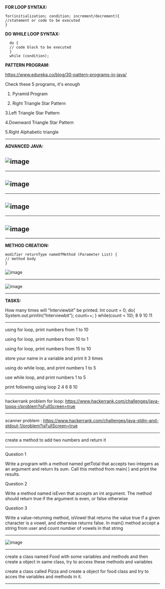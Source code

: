 
**FOR LOOP SYNTAX:**

    for(initialization; condition; increment/decrement){    
    //statement or code to be executed    
    } 
  
 **DO WHILE LOOP SYNTAX:**
    
      do {
      // code block to be executed
      }
      while (condition);
    
**PATTERN PROGRAM:**
    
https://www.edureka.co/blog/30-pattern-programs-in-java/
      
Check these 5 programs, it's enough
1. Pyramid Program

2. Right Triangle Star Pattern

3.Left Triangle Star Pattern

4.Downward Triangle Star Pattern

5.Right Alphabetic triangle 

-------------------------------
 **ADVANCED JAVA:**
 
 ![image](https://user-images.githubusercontent.com/90038032/210636018-ecb250ab-60fd-4c74-ad81-413ded4c8915.png)
 ---------------------------------------------------------------------------------------------------------------
 ----------------------------------------------------------------------------------------------------------------
 
![image](https://user-images.githubusercontent.com/90038032/210636087-cb78aad1-2ce7-4590-bc49-84c0cd41112a.png)
 ---------------------------------------------------------------------------------------------------------------
 ---------------------------------------------------------------------------------------------------------------
![image](https://user-images.githubusercontent.com/90038032/210636054-8827e5a8-641e-4496-88c7-fe13aa3cd8d9.png)
 ---------------------------------------------------------------------------------------------------------------
 ---------------------------------------------------------------------------------------------------------------
![image](https://user-images.githubusercontent.com/90038032/210636248-6fbf4870-94e2-49a7-976a-2f0b4badc702.png)
 ---------------------------------------------------------------------------------------------------------------
 ---------------------------------------------------------------------------------------------------------------

**METHOD CREATION:**

    modifier returnType nameOfMethod (Parameter List) {
    // method body
    }
    
   ![image](https://user-images.githubusercontent.com/90038032/210636332-00b490a7-3c7b-4188-a9e9-bcf31a952104.png)

----------------------------------------------------------------------------------------------------------------------

![image](https://user-images.githubusercontent.com/90038032/210637468-dea1a2ce-8a71-487b-a993-d8d8cd1c4eea.png)

-------------------------------------------------------------------------------------------------------------------------

**TASKS:**
   
   How many times will “Interviewbit” be printed.
Int count = 0;
do{
  System.out.println(“Interviewbit”);
  count++;
} while(count < 10);
8
9
10
11

---------------------

using for loop, print numbers from 1 to 10

using for loop, print numbers from 10 to 1

using for loop, print numbers from 15 to 10

store your name  in a variable and print it 3 times 

using do while loop, and print numbers 1 to 5

use while loop, and print numbers 1 to 5

print following using loop
2
4
6
8
10

---------------------------------------
hackerrank problem for loop: https://www.hackerrank.com/challenges/java-loops-i/problem?isFullScreen=true

------------------------
scanner problem : https://www.hackerrank.com/challenges/java-stdin-and-stdout-1/problem?isFullScreen=true

-------------------------------------------
create a method to add two numbers and return it 

---------------------------------------------
Question 1

Write a program with a method named getTotal that accepts two integers as an argument and return its sum. Call this method from main( ) and print the results.

Question 2

Write a method named isEven that accepts an int argument. The method should return true if the argument is even, or false otherwise

Question 3

Write a value-returning method, isVowel that returns the value true if a given character is a vowel, and otherwise returns false. In main() method accept a string from user and count number of vowels in that string

-------------------------------------------------------------------------------------------------------------------

![image](https://user-images.githubusercontent.com/90038032/210637663-35d235cb-864b-4ee0-8d0a-84eec8ecb595.png)

--------------------------------------------------------------------------------------------------------------------
 create a class named Food with some variables and methods and then  create a object in same class, try to access these methods and variables
 
create a class called Pizza and create a object for food class and try to acces the variables and methods in it. 

----------------------------------------------------------------------------------------------------------------------------

